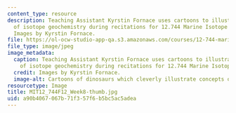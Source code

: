 ```yaml
---
content_type: resource
description: Teaching Assistant Kyrstin Fornace uses cartoons to illustrate concepts
  of isotope geochemistry during recitations for 12.744 Marine Isotope Chemistry.
  Images by Kyrstin Fornace.
file: https://ol-ocw-studio-app-qa.s3.amazonaws.com/courses/12-744-marine-isotope-chemistry-fall-2012/a90b4067067b71f357f6b5bc5ac5adea_MIT12_744F12_Week8-thumb.jpg
file_type: image/jpeg
image_metadata:
  caption: Teaching Assistant Kyrstin Fornace uses cartoons to illustrate concepts
    of isotope geochemistry during recitations for 12.744 Marine Isotope Chemistry.
  credit: Images by Kyrstin Fornace.
  image-alt: Cartoons of dinosaurs which cleverly illustrate concepts of isotope geochemistry.
resourcetype: Image
title: MIT12_744F12_Week8-thumb.jpg
uid: a90b4067-067b-71f3-57f6-b5bc5ac5adea
---
```

